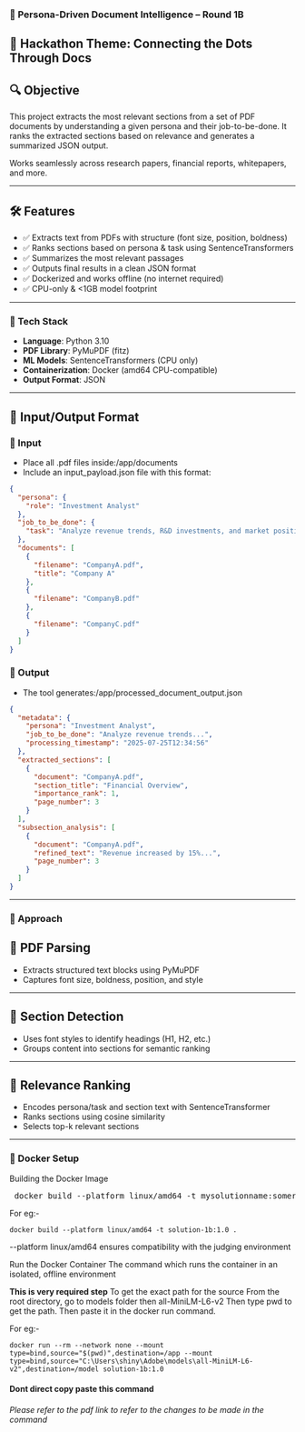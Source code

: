 ### 🧠 Persona-Driven Document Intelligence – Round 1B

## 🚀 Hackathon Theme: Connecting the Dots Through Docs

## 🔍 Objective

This project extracts the most relevant sections from a set of PDF documents by understanding a given persona and their job-to-be-done. It ranks the extracted sections based on relevance and generates a summarized JSON output.

Works seamlessly across research papers, financial reports, whitepapers, and more.

---

## 🛠️ Features

- ✅ Extracts text from PDFs with structure (font size, position, boldness)
- ✅ Ranks sections based on persona & task using SentenceTransformers
- ✅ Summarizes the most relevant passages
- ✅ Outputs final results in a clean JSON format
- ✅ Dockerized and works offline (no internet required)
- ✅ CPU-only & <1GB model footprint

---

### 🧰 Tech Stack

- **Language**: Python 3.10
- **PDF Library**: PyMuPDF (fitz)
- **ML Models**: SentenceTransformers (CPU only)
- **Containerization**: Docker (amd64 CPU-compatible)
- **Output Format**: JSON

---

## 📁 Input/Output Format

### 🔹 Input

- Place all .pdf files inside:/app/documents
- Include an input_payload.json file with this format:

``` json
{
  "persona": {
    "role": "Investment Analyst"
  },
  "job_to_be_done": {
    "task": "Analyze revenue trends, R&D investments, and market positioning"
  },
  "documents": [
    {
      "filename": "CompanyA.pdf",
      "title": "Company A"
    },
    {
      "filename": "CompanyB.pdf"
    },
    {
      "filename": "CompanyC.pdf"
    }
  ]
}
```

### 🔹 Output

- The tool generates:/app/processed_document_output.json

```json
{
  "metadata": {
    "persona": "Investment Analyst",
    "job_to_be_done": "Analyze revenue trends...",
    "processing_timestamp": "2025-07-25T12:34:56"
  },
  "extracted_sections": [
    {
      "document": "CompanyA.pdf",
      "section_title": "Financial Overview",
      "importance_rank": 1,
      "page_number": 3
    }
  ],
  "subsection_analysis": [
    {
      "document": "CompanyA.pdf",
      "refined_text": "Revenue increased by 15%...",
      "page_number": 3
    }
  ]
}
```
---

### 🧠 Approach

## 📄 PDF Parsing

- Extracts structured text blocks using PyMuPDF
- Captures font size, boldness, position, and style

---

## 🧩 Section Detection

- Uses font styles to identify headings (H1, H2, etc.)
- Groups content into sections for semantic ranking

---

## 🧠 Relevance Ranking

- Encodes persona/task and section text with SentenceTransformer
- Ranks sections using cosine similarity
- Selects top-k relevant sections

---

### 🐳 Docker Setup

Building the Docker Image


<pre> docker build --platform linux/amd64 -t mysolutionname:somerandomidentifier . </pre>
For eg:-  <pre> ```docker build --platform linux/amd64 -t solution-1b:1.0 . ``` </pre>

--platform linux/amd64 ensures compatibility with the judging environment

Run the Docker Container
The command which runs the container in an isolated, offline environment

**This is very required step**
To get the exact path for the source
From the root directory, go to models folder then all-MiniLM-L6-v2
Then type pwd to get the path.
Then paste it in the docker run command.


For eg:- <pre> ```docker run --rm --network none --mount type=bind,source="$(pwd)",destination=/app --mount type=bind,source="C:\Users\shiny\Adobe\models\all-MiniLM-L6-v2",destination=/model solution-1b:1.0 ``` </pre>

#### Dont direct copy paste this command
###### Please refer to the pdf link to refer to the changes to be made in the command
